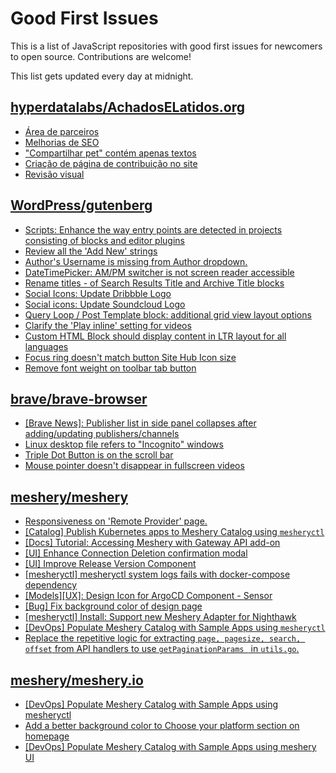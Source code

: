 # Good First Issues

This is a list of JavaScript repositories with good first issues for newcomers to open source. Contributions are welcome!

This list gets updated every day at midnight.

## [hyperdatalabs/AchadosELatidos.org](https://github.com/hyperdatalabs/AchadosELatidos.org)

- [Área de parceiros](https://github.com/hyperdatalabs/AchadosELatidos.org/issues/8)
- [Melhorias de SEO](https://github.com/hyperdatalabs/AchadosELatidos.org/issues/5)
- ["Compartilhar pet" contém apenas textos](https://github.com/hyperdatalabs/AchadosELatidos.org/issues/2)
- [Criação de página de contribuição no site](https://github.com/hyperdatalabs/AchadosELatidos.org/issues/4)
- [Revisão visual](https://github.com/hyperdatalabs/AchadosELatidos.org/issues/3)

## [WordPress/gutenberg](https://github.com/WordPress/gutenberg)

- [Scripts: Enhance the way entry points are detected in projects consisting of blocks and editor plugins](https://github.com/WordPress/gutenberg/issues/55936)
- [Review all the 'Add New' strings](https://github.com/WordPress/gutenberg/issues/53984)
- [Author's Username is missing from Author dropdown.](https://github.com/WordPress/gutenberg/issues/17364)
- [DateTimePicker: AM/PM switcher is not screen reader accessible](https://github.com/WordPress/gutenberg/issues/61163)
- [Rename titles - of Search Results Title and Archive Title blocks](https://github.com/WordPress/gutenberg/issues/60701)
- [Social Icons: Update Dribbble Logo](https://github.com/WordPress/gutenberg/issues/59090)
- [Social icons: Update Soundcloud Logo](https://github.com/WordPress/gutenberg/issues/59084)
- [Query Loop / Post Template block: additional grid view layout options ](https://github.com/WordPress/gutenberg/issues/61298)
- [Clarify the 'Play inline' setting for videos](https://github.com/WordPress/gutenberg/issues/60867)
- [Custom HTML Block should display content in LTR layout for all languages](https://github.com/WordPress/gutenberg/issues/61324)
- [Focus ring doesn't match button Site Hub Icon size](https://github.com/WordPress/gutenberg/issues/61339)
- [Remove font weight on toolbar tab button](https://github.com/WordPress/gutenberg/issues/61254)

## [brave/brave-browser](https://github.com/brave/brave-browser)

- [[Brave News]: Publisher list in side panel collapses after adding/updating publishers/channels](https://github.com/brave/brave-browser/issues/36550)
- [Linux desktop file refers to "Incognito" windows](https://github.com/brave/brave-browser/issues/37623)
- [Triple Dot Button is on the  scroll bar ](https://github.com/brave/brave-browser/issues/36298)
- [Mouse pointer doesn't disappear in fullscreen videos](https://github.com/brave/brave-browser/issues/17292)

## [meshery/meshery](https://github.com/meshery/meshery)

- [Responsiveness on 'Remote Provider' page.](https://github.com/meshery/meshery/issues/10743)
- [[Catalog] Publish Kubernetes apps to Meshery Catalog using `mesheryctl`](https://github.com/meshery/meshery/issues/10444)
- [[Docs] Tutorial: Accessing Meshery with Gateway API add-on](https://github.com/meshery/meshery/issues/10333)
- [[UI] Enhance Connection Deletion confirmation modal](https://github.com/meshery/meshery/issues/10558)
- [[UI] Improve Release Version Component](https://github.com/meshery/meshery/issues/9569)
- [[mesheryctl] mesheryctl system logs fails with docker-compose dependency](https://github.com/meshery/meshery/issues/10777)
- [[Models][UX]: Design Icon for ArgoCD Component - Sensor](https://github.com/meshery/meshery/issues/10300)
- [[Bug] Fix background color of design page](https://github.com/meshery/meshery/issues/10775)
- [[mesheryctl] Install: Support new Meshery Adapter for Nighthawk](https://github.com/meshery/meshery/issues/10371)
- [[DevOps] Populate Meshery Catalog with Sample Apps using `mesheryctl`](https://github.com/meshery/meshery/issues/10458)
- [Replace the repetitive logic for extracting `page, pagesize, search, offset` from API handlers to use  `getPaginationParams ` in `utils.go`.](https://github.com/meshery/meshery/issues/10825)

## [meshery/meshery.io](https://github.com/meshery/meshery.io)

- [[DevOps] Populate Meshery Catalog with Sample Apps using mesheryctl](https://github.com/meshery/meshery.io/issues/1650)
- [Add a better background color to Choose your platform section on homepage](https://github.com/meshery/meshery.io/issues/1735)
- [[DevOps] Populate Meshery Catalog with Sample Apps using meshery UI](https://github.com/meshery/meshery.io/issues/1699)

